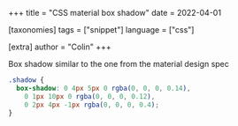 +++
title = "CSS material box shadow"
date = 2022-04-01

[taxonomies]
tags = ["snippet"]
language = ["css"]

[extra]
author = "Colin"
+++

Box shadow similar to the one from the material design spec

```css
.shadow {
  box-shadow: 0 4px 5px 0 rgba(0, 0, 0, 0.14),
    0 1px 10px 0 rgba(0, 0, 0, 0.12),
    0 2px 4px -1px rgba(0, 0, 0, 0.4);
}
```